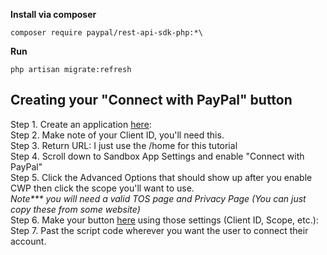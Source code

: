 **Install via composer**
```
composer require paypal/rest-api-sdk-php:*\
```
**Run**
```
php artisan migrate:refresh
```

Creating your "Connect with PayPal" button
-
Step 1. Create an application [here](https://developer.paypal.com/developer/applications/create):\
Step 2. Make note of your Client ID, you'll need this.\
Step 3. Return URL: I just use the /home for this tutorial\
Step 4. Scroll down to Sandbox App Settings and enable "Connect with PayPal"\
Step 5. Click the Advanced Options that should show up after you enable CWP then click the scope you'll want to use.\
_Note*** you will need a valid TOS page and Privacy Page (You can just copy these from some website)_\
Step 6. Make your button [here](https://developer.paypal.com/docs/integration/direct/identity/button-js-builder) using those settings (Client ID, Scope, etc.):\
Step 7. Past the script code wherever you want the user to connect their account. 
